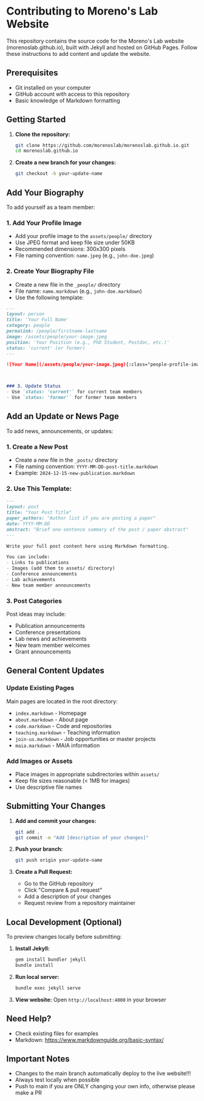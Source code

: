 # Contributing to Moreno's Lab Website

This repository contains the source code for the Moreno's Lab website (morenoslab.github.io), built with Jekyll and hosted on GitHub Pages. Follow these instructions to add content and update the website.

## Prerequisites

- Git installed on your computer
- GitHub account with access to this repository
- Basic knowledge of Markdown formatting

## Getting Started

1. **Clone the repository:**
   ```bash
   git clone https://github.com/morenoslab/morenoslab.github.io.git
   cd morenoslab.github.io
   ```

2. **Create a new branch for your changes:**
   ```bash
   git checkout -b your-update-name
   ```

## Add Your Biography

To add yourself as a team member:

### 1. Add Your Profile Image
- Add your profile image to the `assets/people/` directory
- Use JPEG format and keep file size under 50KB
- Recommended dimensions: 300x300 pixels
- File naming convention: `name.jpeg` (e.g., `john-doe.jpeg`)

### 2. Create Your Biography File
- Create a new file in the `_people/` directory
- File name: `name.markdown` (e.g., `john-doe.markdown`)
- Use the following template:

```markdown
---
layout: person
title: 'Your Full Name'
category: people
permalink: /people/firstname-lastname
image: /assets/people/your-image.jpeg
position: 'Your Position (e.g., PhD Student, Postdoc, etc.)'
status: 'current' (or former)
---

![Your Name](/assets/people/your-image.jpeg){:class="people-profile-image"}



### 3. Update Status
- Use `status: 'current'` for current team members
- Use `status: 'former'` for former team members
```

## Add an Update or News Page

To add news, announcements, or updates:

### 1. Create a New Post
- Create a new file in the `_posts/` directory
- File naming convention: `YYYY-MM-DD-post-title.markdown`
- Example: `2024-12-15-new-publication.markdown`

### 2. Use This Template:
```markdown
---
layout: post
title: "Your Post Title"
paper_authors: "Author list if you are posting a paper"
date: YYYY-MM-DD
abstract: "Brief one-sentence summary of the post / paper abstract"
---

Write your full post content here using Markdown formatting.

You can include:
- Links to publications
- Images (add them to assets/ directory)
- Conference announcements
- Lab achievements
- New team member announcements
```

### 3. Post Categories
Post ideas may include:
- Publication announcements
- Conference presentations
- Lab news and achievements
- New team member welcomes
- Grant announcements

## General Content Updates

### Update Existing Pages
Main pages are located in the root directory:
- `index.markdown` - Homepage
- `about.markdown` - About page
- `code.markdown` - Code and repositories
- `teaching.markdown` - Teaching information
- `join-us.markdown` - Job opportunities or master projects
- `maia.markdown` - MAIA information

### Add Images or Assets
- Place images in appropriate subdirectories within `assets/`
- Keep file sizes reasonable (< 1MB for images)
- Use descriptive file names

## Submitting Your Changes

1. **Add and commit your changes:**
   ```bash
   git add .
   git commit -m "Add [description of your changes]"
   ```

2. **Push your branch:**
   ```bash
   git push origin your-update-name
   ```

3. **Create a Pull Request:**
   - Go to the GitHub repository
   - Click "Compare & pull request"
   - Add a description of your changes
   - Request review from a repository maintainer

## Local Development (Optional)

To preview changes locally before submitting:

1. **Install Jekyll:**
   ```bash
   gem install bundler jekyll
   bundle install
   ```

2. **Run local server:**
   ```bash
   bundle exec jekyll serve
   ```

3. **View website:**
   Open `http://localhost:4000` in your browser



## Need Help?

- Check existing files for examples
- Markdown: <https://www.markdownguide.org/basic-syntax/>


## Important Notes

- Changes to the main branch automatically deploy to the live website!!!
- Always test locally when possible
- Push to main if you are ONLY changing your own info, otherwise please make a PR 

